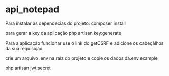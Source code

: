 # api_notepad
 
Para instalar as dependecias do projeto:
composer install

para gerar a key da aplicação
php artisan key:generate

Para a aplicação funcionar use o link do getCSRF e 
adicione os cabeçãlhos da sua requisição

crie um arquivo .env na raiz do projeto e
copie os dados da.env.example

php artisan jwt:secret